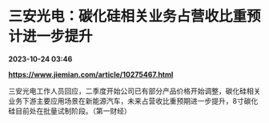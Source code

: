 # 三安光电：碳化硅相关业务占营收比重预计进一步提升

**2023-10-24 03:46**

**https://www.jiemian.com/article/10275467.html**

三安光电工作人员回应，二季度开始公司已有部分产品价格开始调整，碳化硅相关业务下游主要应用场景在新能源汽车，未来占营收比重预期进一步提升，8寸碳化硅目前处在批量试制阶段。（第一财经）